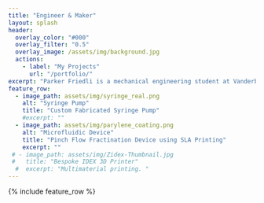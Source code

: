 ```yaml
---
title: "Engineer & Maker"
layout: splash
header:
  overlay_color: "#000"
  overlay_filter: "0.5"
  overlay_image: /assets/img/background.jpg
  actions:
    - label: "My Projects"
      url: "/portfolio/"
excerpt: "Parker Friedli is a mechanical engineering student at Vanderbilt University with a passion for transforming innovative ideas into tangible solutions. She is dedicated to mastering the art and science of turning chaos into order through engineering and problem solving."
feature_row:
  - image_path: assets/img/syringe_real.png
    alt: "Syringe Pump"
    title: "Custom Fabricated Syringe Pump"
    #excerpt: ""
  - image_path: assets/img/parylene_coating.png
    alt: "Microfluidic Device"
    title: "Pinch Flow Fractination Device using SLA Printing"
    excerpt: ""
 # - image_path: assets/img/Zidex-Thumbnail.jpg
 #   title: "Bespoke IDEX 3D Printer"
  #  excerpt: "Multimaterial printing. "
---
```


{% include feature_row %}
